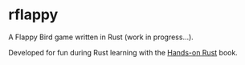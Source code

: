 # rflappy

A Flappy Bird game written in Rust (work in progress...).

Developed for fun during Rust learning with the [Hands-on Rust] book.

[Hands-on Rust]: https://pragprog.com/titles/hwrust/hands-on-rust/

